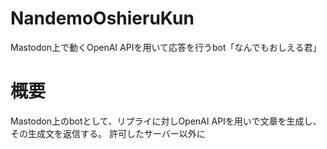 # NandemoOshieruKun
Mastodon上で動くOpenAI APIを用いて応答を行うbot「なんでもおしえる君」

# 概要
Mastodon上のbotとして、リプライに対しOpenAI APIを用いで文章を生成し、その生成文を返信する。 
許可したサーバー以外に
